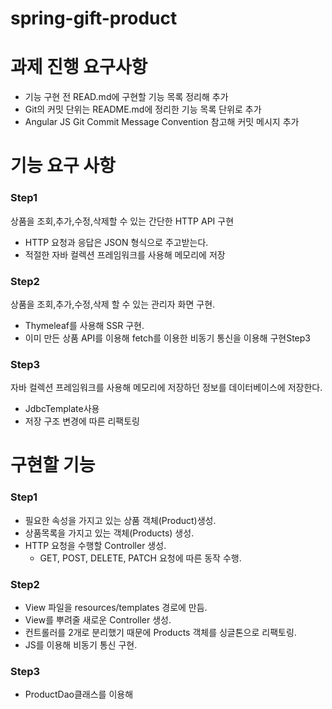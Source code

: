 # spring-gift-product

# 과제 진행 요구사항

- 기능 구현 전 READ.md에 구현할 기능 목록 정리해 추가
- Git의 커밋 단위는 README.md에 정리한 기능 목록 단위로 추가
- Angular JS Git Commit Message Convention 참고해 커밋 메시지 추가

# 기능 요구 사항

### Step1

상품을 조회,추가,수정,삭제할 수 있는 간단한 HTTP API 구현

- HTTP 요청과 응답은 JSON 형식으로 주고받는다.
- 적절한 자바 컬렉션 프레임워크를 사용해 메모리에 저장

### Step2

상품을 조회,추가,수정,삭제 할 수 있는 관리자 화면 구현.

- Thymeleaf를 사용해 SSR 구현.
- 이미 만든 상품 API를 이용해 fetch를 이용한 비동기 통신을 이용해 구현Step3

### Step3

자바 컬렉션 프레임워크를 사용해 메모리에 저장하던 정보를 데이터베이스에 저장한다.

- JdbcTemplate사용
- 저장 구조 변경에 따른 리팩토링

# 구현할 기능

### Step1

- 필요한 속성을 가지고 있는 상품 객체(Product)생성.
- 상품목록을 가지고 있는 객체(Products) 생성.
- HTTP 요청을 수행할 Controller 생성.
  - GET, POST, DELETE, PATCH 요청에 따른 동작 수행.

### Step2

- View 파일을 resources/templates 경로에 만듬.
- View를 뿌려줄 새로운 Controller 생성.
- 컨트롤러를 2개로 분리했기 때문에 Products 객체를 싱글톤으로 리팩토링.
- JS를 이용해 비동기 통신 구현.

### Step3

- ProductDao클래스를 이용해
